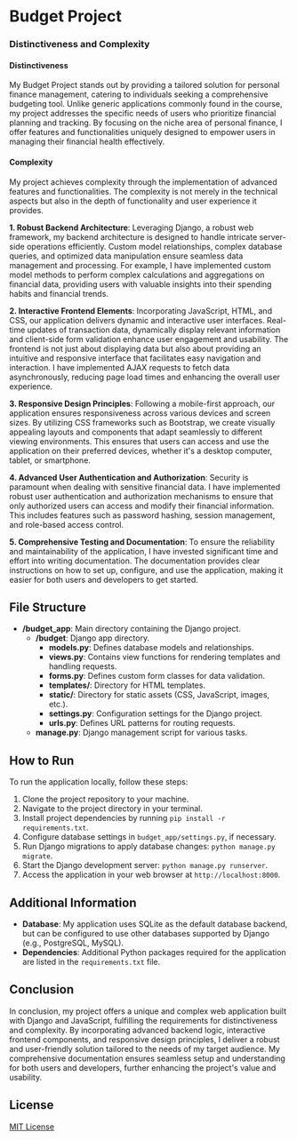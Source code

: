 # Budget Project

### Distinctiveness and Complexity

#### Distinctiveness
My Budget Project stands out by providing a tailored solution for personal finance management, catering to individuals seeking a comprehensive budgeting tool. Unlike generic applications commonly found in the course, my project addresses the specific needs of users who prioritize financial planning and tracking. By focusing on the niche area of personal finance, I offer features and functionalities uniquely designed to empower users in managing their financial health effectively.

#### Complexity
My project achieves complexity through the implementation of advanced features and functionalities. The complexity is not merely in the technical aspects but also in the depth of functionality and user experience it provides.

**1. Robust Backend Architecture**: Leveraging Django, a robust web framework, my backend architecture is designed to handle intricate server-side operations efficiently. Custom model relationships, complex database queries, and optimized data manipulation ensure seamless data management and processing. For example, I have implemented custom model methods to perform complex calculations and aggregations on financial data, providing users with valuable insights into their spending habits and financial trends.

**2. Interactive Frontend Elements**: Incorporating JavaScript, HTML, and CSS, our application delivers dynamic and interactive user interfaces. Real-time updates of transaction data, dynamically display relevant information and client-side form validation enhance user engagement and usability. The frontend is not just about displaying data but also about providing an intuitive and responsive interface that facilitates easy navigation and interaction. I have implemented AJAX requests to fetch data asynchronously, reducing page load times and enhancing the overall user experience.

**3. Responsive Design Principles**: Following a mobile-first approach, our application ensures responsiveness across various devices and screen sizes. By utilizing CSS frameworks such as Bootstrap, we create visually appealing layouts and components that adapt seamlessly to different viewing environments. This ensures that users can access and use the application on their preferred devices, whether it's a desktop computer, tablet, or smartphone.

**4. Advanced User Authentication and Authorization**: Security is paramount when dealing with sensitive financial data. I have implemented robust user authentication and authorization mechanisms to ensure that only authorized users can access and modify their financial information. This includes features such as password hashing, session management, and role-based access control.

**5. Comprehensive Testing and Documentation**: To ensure the reliability and maintainability of the application, I have invested significant time and effort into writing documentation. The documentation provides clear instructions on how to set up, configure, and use the application, making it easier for both users and developers to get started.

## File Structure

- **/budget_app**: Main directory containing the Django project.
  - **/budget**: Django app directory.
    - **models.py**: Defines database models and relationships.
    - **views.py**: Contains view functions for rendering templates and handling requests.
    - **forms.py**: Defines custom form classes for data validation.
    - **templates/**: Directory for HTML templates.
    - **static/**: Directory for static assets (CSS, JavaScript, images, etc.).
    - **settings.py**: Configuration settings for the Django project.
    - **urls.py**: Defines URL patterns for routing requests.
  - **manage.py**: Django management script for various tasks.

## How to Run

To run the application locally, follow these steps:

1. Clone the project repository to your machine.
2. Navigate to the project directory in your terminal.
3. Install project dependencies by running `pip install -r requirements.txt`.
4. Configure database settings in `budget_app/settings.py`, if necessary.
5. Run Django migrations to apply database changes: `python manage.py migrate`.
6. Start the Django development server: `python manage.py runserver`.
7. Access the application in your web browser at `http://localhost:8000`.

## Additional Information

- **Database**: My application uses SQLite as the default database backend, but can be configured to use other databases supported by Django (e.g., PostgreSQL, MySQL).
- **Dependencies**: Additional Python packages required for the application are listed in the `requirements.txt` file.

## Conclusion

In conclusion, my project offers a unique and complex web application built with Django and JavaScript, fulfilling the requirements for distinctiveness and complexity. By incorporating advanced backend logic, interactive frontend components, and responsive design principles, I deliver a robust and user-friendly solution tailored to the needs of my target audience. My comprehensive documentation ensures seamless setup and understanding for both users and developers, further enhancing the project's value and usability.

## License

[MIT License]()
